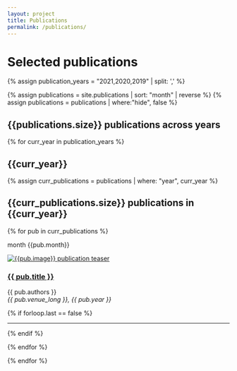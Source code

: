 ```yaml
---
layout: project
title: Publications
permalink: /publications/
---
```



# Selected publications



{% assign publication_years = "2021,2020,2019" | split: ',' %}
<!-- {% assign publications = site.publications | sort: "month" | sort: "year" | reverse %} -->
{% assign publications = site.publications | sort: "month" | reverse %}
{% assign publications = publications | where:"hide", false %}


<h2>{{publications.size}} publications across years </h2> 

{% for curr_year in publication_years %}

<h2>{{curr_year}}</h2>

<!-- {% assign curr_publications = publications | where: "year", curr_year %} -->
{% assign curr_publications = publications | where: "year", curr_year %}

<h2>{{curr_publications.size}} publications in {{curr_year}}</h2>

<!-- {% assign curr_publications = curr_publications | sort: "month" | reverse %} -->

{% for pub in curr_publications %}

<p>month {{pub.month}}</p>

<div class="row">
    <div class="col-md-4">
         <div class="pubteaserbs">
            <a href="{{site.url  | append: site.baseurl | append: pub.permalink}}">
            <img class="media-object" src="../{{ pub.image }}" alt="{{pub.image}} publication teaser"/>
             </a>
        </div>
    </div>
    <!-- <div class="col-md-1"></div> -->
    <div class="col-md-8">
        <div class="pubitembs">
  <h3><a href="{{site.url  | append: site.baseurl | append: pub.permalink}}">{{ pub.title }}</a></h3>
  <p class="b">{{ pub.authors }}
    <br>
    <em>{{ pub.venue_long }}, {{ pub.year }}</em>
   </p>
</div>
</div>
</div>


{% if forloop.last == false %}
<hr>
{% endif %}

{% endfor %} 

{% endfor %} 
